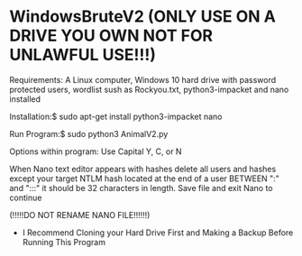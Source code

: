 # WindowsBruteV2 (ONLY USE ON A DRIVE YOU OWN NOT FOR UNLAWFUL USE!!!)
Requirements: A Linux computer, Windows 10 hard drive with password protected users, wordlist sush as Rockyou.txt, python3-impacket and nano installed

Installation:$ sudo apt-get install python3-impacket nano

Run Program:$ sudo python3 AnimalV2.py

Options within program: Use Capital Y, C, or N

When Nano text editor appears with hashes delete all users and hashes except your target NTLM hash located at the end of a user BETWEEN ":" and ":::" it should be 32 characters in length. Save file and exit Nano to continue

(!!!!!DO NOT RENAME NANO FILE!!!!!!)

+ I Recommend Cloning your Hard Drive First and Making a Backup Before Running This Program
